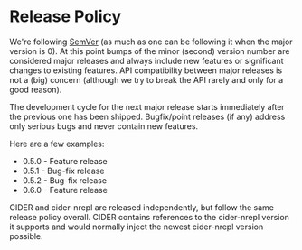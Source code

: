 # Release Policy

We're following [SemVer](http://semver.org/) (as much as one can be
following it when the major version is 0). At this point bumps of the
minor (second) version number are considered major releases and always
include new features or significant changes to existing features. API
compatibility between major releases is not a (big) concern (although we try
to break the API rarely and only for a good reason).

The development cycle for the next major
release starts immediately after the previous one has been
shipped. Bugfix/point releases (if any) address only serious bugs and
never contain new features.

Here are a few examples:

* 0.5.0 - Feature release
* 0.5.1 - Bug-fix release
* 0.5.2 - Bug-fix release
* 0.6.0 - Feature release

CIDER and cider-nrepl are released independently, but follow the same release policy overall.
CIDER contains references to the cider-nrepl version it supports and would normally inject
the newest cider-nrepl version possible.
